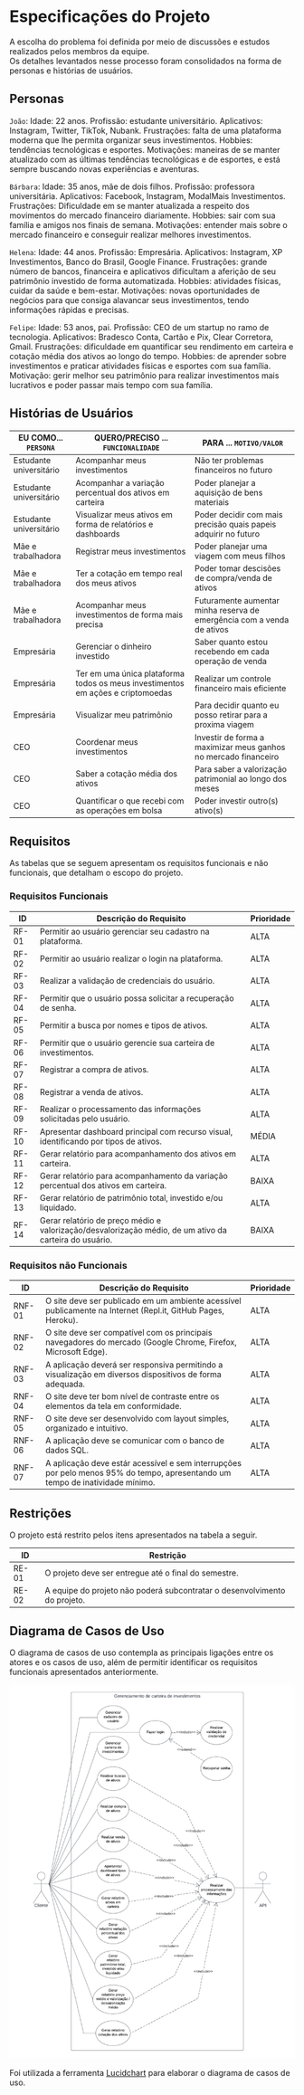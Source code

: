 # Especificações do Projeto

A escolha do problema foi definida por meio de discussões e estudos realizados pelos membros da equipe.  
Os detalhes levantados nesse processo foram consolidados na forma de personas e histórias de usuários.

## Personas

`João`: Idade: 22 anos. Profissão: estudante universitário. Aplicativos: Instagram, Twitter, TikTok, Nubank. Frustrações: falta de uma plataforma moderna que lhe permita organizar seus investimentos. Hobbies: tendências tecnológicas e esportes. Motivações: maneiras de se manter atualizado com as últimas tendências tecnológicas e de esportes, e está sempre buscando novas experiências e aventuras.

`Bárbara`: Idade: 35 anos, mãe de dois filhos. Profissão: professora universitária. Aplicativos: Facebook, Instagram, ModalMais Investimentos. Frustrações: Dificuldade em se manter atualizada a respeito dos movimentos do mercado financeiro diariamente. Hobbies: sair com sua família e amigos nos finais de semana. Motivações: entender mais sobre o mercado financeiro e conseguir realizar melhores investimentos.

`Helena`: Idade: 44 anos. Profissão: Empresária. Aplicativos: Instagram, XP Investimentos, Banco do Brasil, Google Finance. Frustrações: grande número de bancos, financeira e aplicativos dificultam a aferição de seu patrimônio investido de forma automatizada. Hobbies: atividades físicas, cuidar da saúde e bem-estar. Motivações: novas oportunidades de negócios para que consiga alavancar seus investimentos, tendo informações rápidas e precisas.

`Felipe`: Idade: 53 anos, pai. Profissão: CEO de um startup no ramo de tecnologia. Aplicativos: Bradesco Conta, Cartão e Pix, Clear Corretora, Gmail. Frustrações: dificuldade em quantificar seu rendimento em carteira e cotação média dos ativos ao longo do tempo. Hobbies: de aprender sobre investimentos e praticar atividades físicas e esportes com sua família. Motivação: gerir melhor seu patrimônio para realizar investimentos mais lucrativos e poder passar mais tempo com sua família.

## Histórias de Usuários

| EU COMO... `PERSONA`    | QUERO/PRECISO ... `FUNCIONALIDADE`                 | PARA ... `MOTIVO/VALOR`                              |
|-------------------------|----------------------------------------------------|------------------------------------------------------|
| Estudante universitário | Acompanhar meus investimentos                      | Não ter problemas financeiros no futuro              |
| Estudante universitário | Acompanhar a variação percentual dos ativos em carteira | Poder planejar a aquisição de bens materiais    |
| Estudante universitário | Visualizar meus ativos em forma de relatórios e dashboards       | Poder decidir com mais precisão quais papeis adquirir no futuro  |
| Mãe e trabalhadora      | Registrar meus investimentos                       | Poder planejar uma viagem com meus filhos            |
| Mãe e trabalhadora      | Ter a cotação em tempo real dos meus ativos       | Poder tomar descisões de compra/venda de ativos      |
| Mãe e trabalhadora      | Acompanhar meus investimentos de forma mais precisa                            | Futuramente aumentar minha reserva de emergência com a venda de ativos         |
| Empresária              | Gerenciar o dinheiro investido                     | Saber quanto estou recebendo em cada operação de venda           |
| Empresária              | Ter em uma única plataforma todos os meus investimentos em ações e criptomoedas  | Realizar um controle financeiro mais eficiente           |
| Empresária              | Visualizar meu patrimônio                          | Para decidir quanto eu posso retirar para a proxima viagem |
| CEO                     | Coordenar meus investimentos                       | Investir de forma a maximizar meus ganhos no mercado financeiro           |
| CEO                     | Saber a cotação média dos ativos                   | Para saber a valorização patrimonial ao longo dos meses |
| CEO                     | Quantificar o que recebi com as operações em bolsa                           | Poder investir outro(s) ativo(s)      |

## Requisitos

As tabelas que se seguem apresentam os requisitos funcionais e não funcionais, que detalham o escopo do projeto.

### Requisitos Funcionais

|ID    | Descrição do Requisito  | Prioridade |
|------|-----------------------------------------|----|
|RF-01| Permitir ao usuário gerenciar seu cadastro na plataforma. | ALTA |
|RF-02| Permitir ao usuário realizar o login na plataforma. | ALTA |
|RF-03| Realizar a validação de credenciais do usuário. | ALTA | 
|RF-04| Permitir que o usuário possa solicitar a recuperação de senha. | ALTA |
|RF-05| Permitir a busca por nomes e tipos de ativos. | ALTA |
|RF-06| Permitir que o usuário gerencie sua carteira de investimentos. | ALTA |
|RF-07| Registrar a compra de ativos. | ALTA |
|RF-08| Registrar a venda de ativos. | ALTA |
|RF-09| Realizar o processamento das informações solicitadas pelo usuário. | ALTA |
|RF-10| Apresentar dashboard principal com recurso visual, identificando por tipos de ativos. | MÉDIA |
|RF-11| Gerar relatório para acompanhamento dos ativos em carteira. | ALTA |
|RF-12| Gerar relatório para acompanhamento da variação percentual dos ativos em carteira. | BAIXA |
|RF-13| Gerar relatório de patrimônio total, investido e/ou liquidado. | ALTA |
|RF-14| Gerar relatório de preço médio e valorização/desvalorização médio, de um ativo da carteira do usuário. | BAIXA |



### Requisitos não Funcionais

|ID     | Descrição do Requisito  |Prioridade |
|-------|-------------------------|----|
|RNF-01| O site deve ser publicado em um ambiente acessível publicamente na Internet (Repl.it, GitHub Pages, Heroku).  | ALTA | 
|RNF-02| O site deve ser compatível com os principais navegadores do mercado (Google Chrome, Firefox, Microsoft Edge). | ALTA |
|RNF-03| A aplicação deverá ser responsiva permitindo a visualização em diversos dispositivos de forma adequada. | ALTA |
|RNF-04| O site deve ter bom nível de contraste entre os elementos da tela em conformidade. | ALTA |
|RNF-05| O site deve ser desenvolvido com layout simples, organizado e intuitivo. | ALTA |
|RNF-06| A aplicação deve se comunicar com o banco de dados SQL. | ALTA | 
|RNF-07| A aplicação deve estár acessível e sem interrupções por pelo menos 95% do tempo, apresentando um tempo de inatividade mínimo. | ALTA | 

## Restrições

O projeto está restrito pelos itens apresentados na tabela a seguir.

|ID| Restrição                                             |
|--|-------------------------------------------------------|
|RE-01| O projeto deve ser entregue até o final do semestre. |
|RE-02| A equipe do projeto não poderá subcontratar o desenvolvimento do projeto. |

## Diagrama de Casos de Uso

O diagrama de casos de uso contempla as principais ligações entre os atores e os casos de uso, além de permitir identificar os requisitos funcionais apresentados anteriormente.

![Diagrama de uso](./img/Diagrama-caso-de-uso.png "Diagrama do sistema")

Foi utilizada a ferramenta [Lucidchart](https://www.lucidchart.com/) para elaborar o diagrama de casos de uso.
